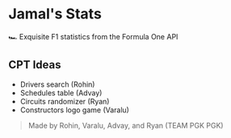 # Jamal's Stats
🏎️ Exquisite F1 statistics from the Formula One API

## CPT Ideas
 - Drivers search (Rohin)
 - Schedules table (Advay)
 - Circuits randomizer (Ryan)
 - Constructors logo game (Varalu)

> Made by Rohin, Varalu, Advay, and Ryan (TEAM PGK PGK)
